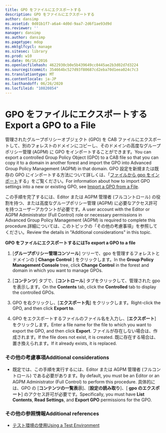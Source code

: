 ```yaml
---
title: GPO をファイルにエクスポートする
description: GPO をファイルにエクスポートする
author: dansimp
ms.assetid: 0d01b1f7-a6a4-4d0d-9aa7-2d6f1ae93d9d
ms.reviewer: ''
manager: dansimp
ms.author: dansimp
ms.pagetype: mdop
ms.mktglfcycl: manage
ms.sitesec: library
ms.prod: w10
ms.date: 06/16/2016
ms.openlocfilehash: 4622930cb0e5b439649cc0445ae2b3d02d7d3224
ms.sourcegitcommit: 354664bc527d93f80687cd2eba70d1eea024c7c3
ms.translationtype: MT
ms.contentlocale: ja-JP
ms.lasthandoff: 06/26/2020
ms.locfileid: "10820854"
---
```

# <span data-ttu-id="2c163-103">GPO をファイルにエクスポートする</span><span class="sxs-lookup"><span data-stu-id="2c163-103">Export a GPO to a File</span></span>


<span data-ttu-id="2c163-104">管理されたグループポリシーオブジェクト (GPO) を CAB ファイルにエクスポートして、別のフォレストのドメインにコピーし、そのドメインの高度なグループポリシー管理 (AGPM) に GPO をインポートすることができます。</span><span class="sxs-lookup"><span data-stu-id="2c163-104">You can export a controlled Group Policy Object (GPO) to a CAB file so that you can copy it to a domain in another forest and import the GPO into Advanced Group Policy Management (AGPM) in that domain.</span></span> <span data-ttu-id="2c163-105">GPO 設定を新規または既存の GPO にインポートする方法について詳しくは、「[ファイルから gpo をインポート](import-a-gpo-from-a-file-ed.md)する」をご覧ください。</span><span class="sxs-lookup"><span data-stu-id="2c163-105">For information about how to import GPO settings into a new or existing GPO, see [Import a GPO from a File](import-a-gpo-from-a-file-ed.md).</span></span>

<span data-ttu-id="2c163-106">この手順を完了するには、Editor または AGPM 管理者 (フルコントロール) の役割を持つ、または高度なグループポリシー管理 (AGPM) に必要なアクセス許可を持つユーザーアカウントが必要です。</span><span class="sxs-lookup"><span data-stu-id="2c163-106">A user account with the Editor or AGPM Administrator (Full Control) role or necessary permissions in Advanced Group Policy Management (AGPM) is required to complete this procedure.</span></span><span data-ttu-id="2c163-107">詳細については、このトピックの「その他の考慮事項」を参照してください。</span><span class="sxs-lookup"><span data-stu-id="2c163-107">Review the details in "Additional considerations" in this topic.</span></span>

**<span data-ttu-id="2c163-108">GPO をファイルにエクスポートするには</span><span class="sxs-lookup"><span data-stu-id="2c163-108">To export a GPO to a file</span></span>**

1.  <span data-ttu-id="2c163-109">[**グループポリシー管理コンソール**] ツリーで、gpo を管理するフォレストとドメインの [ **Change Control** ] をクリックします。</span><span class="sxs-lookup"><span data-stu-id="2c163-109">In the **Group Policy Management Console** tree, click **Change Control** in the forest and domain in which you want to manage GPOs.</span></span>

2.  <span data-ttu-id="2c163-110">[**コンテンツ**] タブで、[**コントロール**] タブをクリックして、管理された gpo を表示します。</span><span class="sxs-lookup"><span data-stu-id="2c163-110">On the **Contents** tab, click the **Controlled** tab to display the controlled GPOs.</span></span>

3.  <span data-ttu-id="2c163-111">GPO を右クリックし、[**エクスポート先**] をクリックします。</span><span class="sxs-lookup"><span data-stu-id="2c163-111">Right-click the GPO, and then click **Export to**.</span></span>

4.  <span data-ttu-id="2c163-112">GPO をエクスポートするファイルのファイル名を入力し、[**エクスポート**] をクリックします。</span><span class="sxs-lookup"><span data-stu-id="2c163-112">Enter a file name for the file to which you want to export the GPO, and then click **Export**.</span></span> <span data-ttu-id="2c163-113">ファイルが存在しない場合は、作成されます。</span><span class="sxs-lookup"><span data-stu-id="2c163-113">If the file does not exist, it is created.</span></span> <span data-ttu-id="2c163-114">既に存在する場合は、置き換えられます。</span><span class="sxs-lookup"><span data-stu-id="2c163-114">If it already exists, it is replaced.</span></span>

### <span data-ttu-id="2c163-115">その他の考慮事項</span><span class="sxs-lookup"><span data-stu-id="2c163-115">Additional considerations</span></span>

-   <span data-ttu-id="2c163-116">既定では、この手順を実行するには、Editor または AGPM 管理者 (フルコントロール) である必要があります。</span><span class="sxs-lookup"><span data-stu-id="2c163-116">By default, you must be an Editor or an AGPM Administrator (Full Control) to perform this procedure.</span></span> <span data-ttu-id="2c163-117">具体的には、GPO の [**コンテンツの一覧表示**]、[**設定の読み取り**]、[ **gpo のエクスポート**] のアクセス許可が必要です。</span><span class="sxs-lookup"><span data-stu-id="2c163-117">Specifically, you must have **List Contents**, **Read Settings**, and **Export GPO** permissions for the GPO.</span></span>

### <span data-ttu-id="2c163-118">その他の参照情報</span><span class="sxs-lookup"><span data-stu-id="2c163-118">Additional references</span></span>

-   [<span data-ttu-id="2c163-119">テスト環境の使用</span><span class="sxs-lookup"><span data-stu-id="2c163-119">Using a Test Environment</span></span>](using-a-test-environment.md)

 

 





